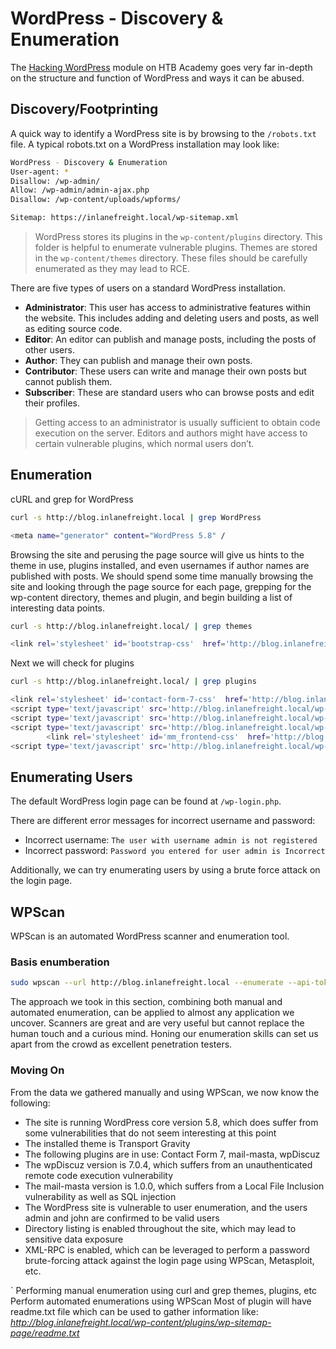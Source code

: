 # WordPress - Discovery & Enumeration

The [Hacking WordPress](https://academy.hackthebox.com/course/preview/hacking-wordpress) module on HTB Academy goes very far in-depth on the structure and function of WordPress and ways it can be abused.

## Discovery/Footprinting

A quick way to identify a WordPress site is by browsing to the `/robots.txt` file. A typical robots.txt on a WordPress installation may look like:

```bash
WordPress - Discovery & Enumeration
User-agent: *
Disallow: /wp-admin/
Allow: /wp-admin/admin-ajax.php
Disallow: /wp-content/uploads/wpforms/

Sitemap: https://inlanefreight.local/wp-sitemap.xml
```

> WordPress stores its plugins in the `wp-content/plugins` directory. This folder is helpful to enumerate vulnerable plugins. Themes are stored in the `wp-content/themes` directory. These files should be carefully enumerated as they may lead to RCE.

There are five types of users on a standard WordPress installation.

- **Administrator**: This user has access to administrative features within the website. This includes adding and deleting users and posts, as well as editing source code.
- **Editor**: An editor can publish and manage posts, including the posts of other users.
- **Author**: They can publish and manage their own posts.
- **Contributor**: These users can write and manage their own posts but cannot publish them.
- **Subscriber**: These are standard users who can browse posts and edit their profiles.

> Getting access to an administrator is usually sufficient to obtain code execution on the server. Editors and authors might have access to certain vulnerable plugins, which normal users don’t.


## Enumeration
cURL and grep for WordPress

```bash
curl -s http://blog.inlanefreight.local | grep WordPress

<meta name="generator" content="WordPress 5.8" /
```

Browsing the site and perusing the page source will give us hints to the theme in use, plugins installed, and even usernames if author names are published with posts. We should spend some time manually browsing the site and looking through the page source for each page, grepping for the wp-content directory, themes and plugin, and begin building a list of interesting data points.

```bash
curl -s http://blog.inlanefreight.local/ | grep themes

<link rel='stylesheet' id='bootstrap-css'  href='http://blog.inlanefreight.local/wp-content/themes/business-gravity/assets/vendors/bootstrap/css/bootstrap.min.css' type='text/css' media='all' />
```

Next we will check for plugins

```bash
curl -s http://blog.inlanefreight.local/ | grep plugins

<link rel='stylesheet' id='contact-form-7-css'  href='http://blog.inlanefreight.local/wp-content/plugins/contact-form-7/includes/css/styles.css?ver=5.4.2' type='text/css' media='all' />
<script type='text/javascript' src='http://blog.inlanefreight.local/wp-content/plugins/mail-masta/lib/subscriber.js?ver=5.8' id='subscriber-js-js'></script>
<script type='text/javascript' src='http://blog.inlanefreight.local/wp-content/plugins/mail-masta/lib/jquery.validationEngine-en.js?ver=5.8' id='validation-engine-en-js'></script>
<script type='text/javascript' src='http://blog.inlanefreight.local/wp-content/plugins/mail-masta/lib/jquery.validationEngine.js?ver=5.8' id='validation-engine-js'></script>
		<link rel='stylesheet' id='mm_frontend-css'  href='http://blog.inlanefreight.local/wp-content/plugins/mail-masta/lib/css/mm_frontend.css?ver=5.8' type='text/css' media='all' />
<script type='text/javascript' src='http://blog.inlanefreight.local/wp-content/plugins/contact-form-7/includes/js/index.js?ver=5.4.2' id='contact-form-7-js'></script>
```

## Enumerating Users

The default WordPress login page can be found at `/wp-login.php`.

There are different error messages for incorrect username and password:

- Incorrect username: `The user with username admin is not registered`
- Incorrect password: `Password you entered for user admin is Incorrect`

Additionally, we can try enumerating users by using a brute force attack on the login page.


## WPScan
WPScan is an automated WordPress scanner and enumeration tool.

### Basis enumberation
```bash
sudo wpscan --url http://blog.inlanefreight.local --enumerate --api-token dEOFB<SNIP>
```

The approach we took in this section, combining both manual and automated enumeration, can be applied to almost any application we uncover. Scanners are great and are very useful but cannot replace the human touch and a curious mind. Honing our enumeration skills can set us apart from the crowd as excellent penetration testers.

### Moving On

From the data we gathered manually and using WPScan, we now know the following:

- The site is running WordPress core version 5.8, which does suffer from some vulnerabilities that do not seem interesting at this point
- The installed theme is Transport Gravity
- The following plugins are in use: Contact Form 7, mail-masta, wpDiscuz
- The wpDiscuz version is 7.0.4, which suffers from an unauthenticated remote code execution vulnerability
- The mail-masta version is 1.0.0, which suffers from a Local File Inclusion vulnerability as well as SQL injection
- The WordPress site is vulnerable to user enumeration, and the users admin and john are confirmed to be valid users
- Directory listing is enabled throughout the site, which may lead to sensitive data exposure
- XML-RPC is enabled, which can be leveraged to perform a password brute-forcing attack against the login page using WPScan, Metasploit, etc.



`
Performing manual enumeration using curl and grep themes, plugins, etc
Perform automated enumerations using WPScan
Most of plugin will have readme.txt file which can be used to gather information like: *http://blog.inlanefreight.local/wp-content/plugins/wp-sitemap-page/readme.txt*
